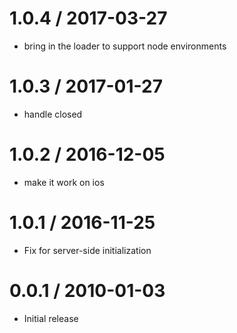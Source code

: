 
1.0.4 / 2017-03-27
==================

  * bring in the loader to support node environments

1.0.3 / 2017-01-27
==================

  * handle closed

1.0.2 / 2016-12-05
==================

  * make it work on ios

1.0.1 / 2016-11-25
==================

  * Fix for server-side initialization

0.0.1 / 2010-01-03
==================

  * Initial release
